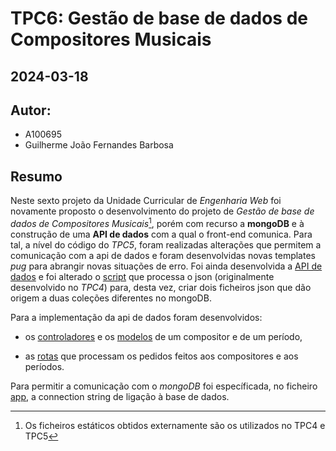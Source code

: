 # TPC6: Gestão de base de dados de Compositores Musicais
## 2024-03-18

## Autor:
- A100695
- Guilherme João Fernandes Barbosa

## Resumo

Neste sexto projeto da Unidade Curricular de *Engenharia Web* foi novamente proposto o desenvolvimento do projeto de *Gestão de base de dados de Compositores Musicais*[^1], porém com recurso a **mongoDB** e à construção de uma **API de dados** com a qual o front-end comunica. Para tal, a nível do código do *TPC5*, foram realizadas alterações que permitem a comunicação com a api de dados e foram desenvolvidas novas templates *pug* para abrangir novas situações de erro. Foi ainda desenvolvida a [API de dados](API_Compositores/) e foi alterado o [script](API_Compositores/process_json.py) que processa o json (originalmente desenvolvido no *TPC4*) para, desta vez, criar dois ficheiros json que dão origem a duas coleções diferentes no mongoDB.

Para a implementação da api de dados foram desenvolvidos:

- os [controladores](API_Compositores/controllers/) e os [modelos](API_Compositores/models/) de um compositor e de um período,

- as [rotas](API_Compositores/routes/) que processam os pedidos feitos aos compositores e aos períodos.

Para permitir a comunicação com o *mongoDB* foi específicada, no ficheiro [app](API_Compositores/app.js), a connection string de ligação à base de dados.

[^1]: Os ficheiros estáticos obtidos externamente são os utilizados no TPC4 e TPC5